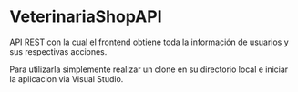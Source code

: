 # VeterinariaShopAPI


 API REST con la cual el frontend obtiene toda la información de usuarios y sus respectivas acciones.
 
 Para utilizarla simplemente realizar un clone en su directorio local e iniciar la aplicacion via Visual Studio.
 
 
